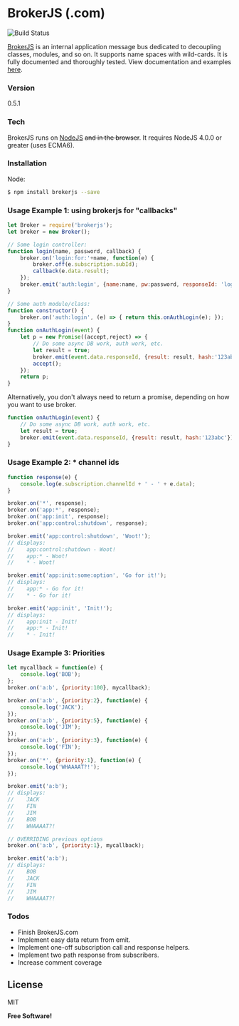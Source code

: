 # BrokerJS (.com)

![Build Status][BS img]

[BrokerJS] is an internal application message bus dedicated to decoupling classes, modules, and so on. It supports name spaces with wild-cards. It is fully documented and thoroughly tested. View documentation and examples [here].
 
### Version
0.5.1

### Tech

BrokerJS runs on [NodeJS] ~~and in the browser~~. It requires NodeJS 4.0.0 or greater (uses ECMA6).

### Installation

Node: 
```sh
$ npm install brokerjs --save
```

### Usage Example 1: using brokerjs for "callbacks"
```javascript
let Broker = require('brokerjs');
let broker = new Broker();

// Some login controller:
function login(name, password, callback) {
    broker.on('login:for:'+name, function(e) { 
        broker.off(e.subscription.subId);
        callback(e.data.result);
    });
    broker.emit('auth:login', {name:name, pw:password, responseId: 'login:for:'+name});
}

// Some auth module/class:
function constructor() {
    broker.on('auth:login', (e) => { return this.onAuthLogin(e); });
}
function onAuthLogin(event) {
    let p = new Promise((accept,reject) => {
        // Do some async DB work, auth work, etc.
        let result = true; 
        broker.emit(event.data.responseId, {result: result, hash:'123abc'});
        accept();
    });
    return p;
}
```

Alternatively, you don't always need to return a promise, depending on how you want to use broker.
```javascript
function onAuthLogin(event) {
    // Do some async DB work, auth work, etc.
    let result = true; 
    broker.emit(event.data.responseId, {result: result, hash:'123abc'});
}
```

### Usage Example 2: * channel ids
```javascript
function response(e) {
    console.log(e.subscription.channelId + ' - ' + e.data);
}

broker.on('*', response);
broker.on('app:*', response);
broker.on('app:init', response);
broker.on('app:control:shutdown', response);

broker.emit('app:control:shutdown', 'Woot!');
// displays: 
//    app:control:shutdown - Woot!
//    app:* - Woot!
//    * - Woot!

broker.emit('app:init:some:option', 'Go for it!');
// displays: 
//    app:* - Go for it!
//    * - Go for it!

broker.emit('app:init', 'Init!');
// displays: 
//    app:init - Init!
//    app:* - Init!
//    * - Init!
```

### Usage Example 3: Priorities
```javascript
let mycallback = function(e) {
    console.log('BOB');
};
broker.on('a:b', {priority:100}, mycallback);

broker.on('a:b', {priority:2}, function(e) {
    console.log('JACK');
});
broker.on('a:b', {priority:5}, function(e) {
    console.log('JIM');
});
broker.on('a:b', {priority:3}, function(e) {
    console.log('FIN');
});
broker.on('*', {priority:1}, function(e) {
    console.log('WHAAAAT?!');
});

broker.emit('a:b');
// displays:
//    JACK
//    FIN
//    JIM
//    BOB
//    WHAAAAT?!

// OVERRIDING previous options
broker.on('a:b', {priority:1}, mycallback);

broker.emit('a:b');
// displays:
//    BOB
//    JACK
//    FIN
//    JIM
//    WHAAAAT?!
```

### Todos

 - Finish BrokerJS.com
 - Implement easy data return from emit.
 - Implement one-off subscription call and response helpers.
 - Implement two path response from subscribers.
 - Increase comment coverage

License
----

MIT


**Free Software!**

[//]: # (Links)

   [git-repo-url]: <https://github.com/echobnet/brokerjs>
   [NodeJS]: <http://nodejs.org>
   [BrokerJS]: <http://brokerjs.com>
   [here]: <http://brokerjs.com>
   [BS img]: <https://codeship.com/projects/51834170-9606-0133-3125-3e79f15ecc1c/status?branch=master>
